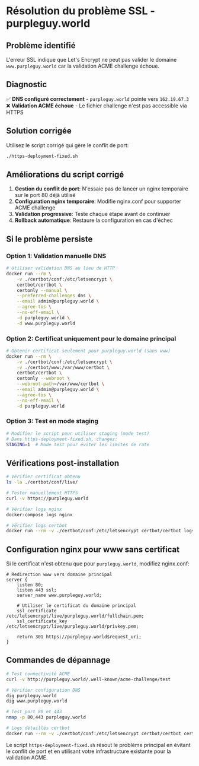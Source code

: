 # Résolution du problème SSL - purpleguy.world

## Problème identifié

L'erreur SSL indique que Let's Encrypt ne peut pas valider le domaine `www.purpleguy.world` car la validation ACME challenge échoue.

## Diagnostic

✅ **DNS configuré correctement** - `purpleguy.world` pointe vers `162.19.67.3`
❌ **Validation ACME échoue** - Le fichier challenge n'est pas accessible via HTTPS

## Solution corrigée

Utilisez le script corrigé qui gère le conflit de port:

```bash
./https-deployment-fixed.sh
```

## Améliorations du script corrigé

1. **Gestion du conflit de port**: N'essaie pas de lancer un nginx temporaire sur le port 80 déjà utilisé
2. **Configuration nginx temporaire**: Modifie nginx.conf pour supporter ACME challenge
3. **Validation progressive**: Teste chaque étape avant de continuer
4. **Rollback automatique**: Restaure la configuration en cas d'échec

## Si le problème persiste

### Option 1: Validation manuelle DNS

```bash
# Utiliser validation DNS au lieu de HTTP
docker run --rm \
    -v ./certbot/conf:/etc/letsencrypt \
    certbot/certbot \
    certonly --manual \
    --preferred-challenges dns \
    --email admin@purpleguy.world \
    --agree-tos \
    --no-eff-email \
    -d purpleguy.world \
    -d www.purpleguy.world
```

### Option 2: Certificat uniquement pour le domaine principal

```bash
# Obtenir certificat seulement pour purpleguy.world (sans www)
docker run --rm \
    -v ./certbot/conf:/etc/letsencrypt \
    -v ./certbot/www:/var/www/certbot \
    certbot/certbot \
    certonly --webroot \
    --webroot-path=/var/www/certbot \
    --email admin@purpleguy.world \
    --agree-tos \
    --no-eff-email \
    -d purpleguy.world
```

### Option 3: Test en mode staging

```bash
# Modifier le script pour utiliser staging (mode test)
# Dans https-deployment-fixed.sh, changez:
STAGING=1  # Mode test pour éviter les limites de rate
```

## Vérifications post-installation

```bash
# Vérifier certificat obtenu
ls -la ./certbot/conf/live/

# Tester manuellement HTTPS
curl -v https://purpleguy.world

# Vérifier logs nginx
docker-compose logs nginx

# Vérifier logs certbot
docker run --rm -v ./certbot/conf:/etc/letsencrypt certbot/certbot logs
```

## Configuration nginx pour www sans certificat

Si le certificat n'est obtenu que pour `purpleguy.world`, modifiez nginx.conf:

```nginx
# Redirection www vers domaine principal
server {
    listen 80;
    listen 443 ssl;
    server_name www.purpleguy.world;
    
    # Utiliser le certificat du domaine principal
    ssl_certificate /etc/letsencrypt/live/purpleguy.world/fullchain.pem;
    ssl_certificate_key /etc/letsencrypt/live/purpleguy.world/privkey.pem;
    
    return 301 https://purpleguy.world$request_uri;
}
```

## Commandes de dépannage

```bash
# Test connectivité ACME
curl -v http://purpleguy.world/.well-known/acme-challenge/test

# Vérifier configuration DNS
dig purpleguy.world
dig www.purpleguy.world

# Test port 80 et 443
nmap -p 80,443 purpleguy.world

# Logs détaillés certbot
docker run --rm -v ./certbot/conf:/etc/letsencrypt certbot/certbot certificates -v
```

Le script `https-deployment-fixed.sh` résout le problème principal en évitant le conflit de port et en utilisant votre infrastructure existante pour la validation ACME.